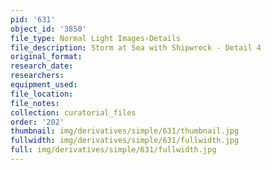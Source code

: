 ```yaml
---
pid: '631'
object_id: '3850'
file_type: Normal Light Images›Details
file_description: Storm at Sea with Shipwreck - Detail 4
original_format:
research_date:
researchers:
equipment_used:
file_location:
file_notes:
collection: curatorial_files
order: '202'
thumbnail: img/derivatives/simple/631/thumbnail.jpg
fullwidth: img/derivatives/simple/631/fullwidth.jpg
full: img/derivatives/simple/631/fullwidth.jpg
---
```

